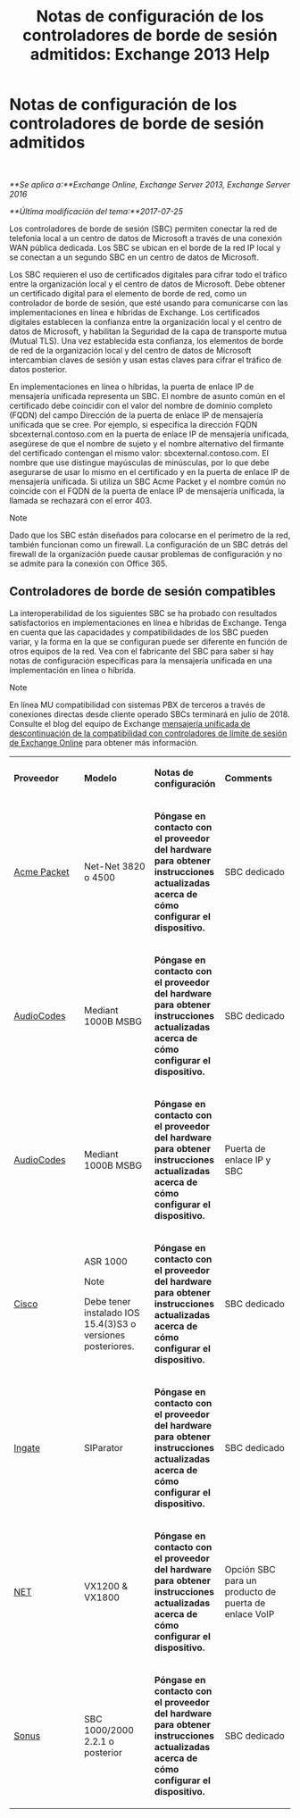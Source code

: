 ﻿---
title: 'Notas de configuración de los controladores de borde de sesión admitidos: Exchange 2013 Help'
TOCTitle: Notas de configuración de los controladores de borde de sesión admitidos
ms:assetid: d161f94a-a243-4294-93b3-2bf1dc17b59f
ms:mtpsurl: https://technet.microsoft.com/es-es/library/JJ673565(v=EXCHG.150)
ms:contentKeyID: 50556889
ms.date: 05/22/2018
mtps_version: v=EXCHG.150
ms.translationtype: MT
---

# Notas de configuración de los controladores de borde de sesión admitidos

 

_**Se aplica a:**Exchange Online, Exchange Server 2013, Exchange Server 2016_

_**Última modificación del tema:**2017-07-25_

Los controladores de borde de sesión (SBC) permiten conectar la red de telefonía local a un centro de datos de Microsoft a través de una conexión WAN pública dedicada. Los SBC se ubican en el borde de la red IP local y se conectan a un segundo SBC en un centro de datos de Microsoft.

Los SBC requieren el uso de certificados digitales para cifrar todo el tráfico entre la organización local y el centro de datos de Microsoft. Debe obtener un certificado digital para el elemento de borde de red, como un controlador de borde de sesión, que esté usando para comunicarse con las implementaciones en línea e híbridas de Exchange. Los certificados digitales establecen la confianza entre la organización local y el centro de datos de Microsoft, y habilitan la Seguridad de la capa de transporte mutua (Mutual TLS). Una vez establecida esta confianza, los elementos de borde de red de la organización local y del centro de datos de Microsoft intercambian claves de sesión y usan estas claves para cifrar el tráfico de datos posterior.

En implementaciones en línea o híbridas, la puerta de enlace IP de mensajería unificada representa un SBC. El nombre de asunto común en el certificado debe coincidir con el valor del nombre de dominio completo (FQDN) del campo Dirección de la puerta de enlace IP de mensajería unificada que se cree. Por ejemplo, si especifica la dirección FQDN sbcexternal.contoso.com en la puerta de enlace IP de mensajería unificada, asegúrese de que el nombre de sujeto y el nombre alternativo del firmante del certificado contengan el mismo valor: sbcexternal.contoso.com. El nombre que use distingue mayúsculas de minúsculas, por lo que debe asegurarse de usar lo mismo en el certificado y en la puerta de enlace IP de mensajería unificada. Si utiliza un SBC Acme Packet y el nombre común no coincide con el FQDN de la puerta de enlace IP de mensajería unificada, la llamada se rechazará con el error 403.


> [!NOTE]
> Dado que los SBC están diseñados para colocarse en el perímetro de la red, también funcionan como un firewall. La configuración de un SBC detrás del firewall de la organización puede causar problemas de configuración y no se admite para la conexión con Office 365.



## Controladores de borde de sesión compatibles

La interoperabilidad de los siguientes SBC se ha probado con resultados satisfactorios en implementaciones en línea e híbridas de Exchange. Tenga en cuenta que las capacidades y compatibilidades de los SBC pueden variar, y la forma en la que se configuran puede ser diferente en función de otros equipos de la red. Vea con el fabricante del SBC para saber si hay notas de configuración específicas para la mensajería unificada en una implementación en línea o híbrida.


> [!NOTE]
> En línea MU compatibilidad con sistemas PBX de terceros a través de conexiones directas desde cliente operado SBCs terminará en julio de 2018. Consulte el blog del equipo de Exchange <A href="https://blogs.technet.microsoft.com/exchange/2017/07/18/discontinuation-of-support-for-session-border-controllers-in-exchange-online-unified-messaging/">mensajería unificada de descontinuación de la compatibilidad con controladores de límite de sesión de Exchange Online</A> para obtener más información.




<table>
<colgroup>
<col style="width: 25%" />
<col style="width: 25%" />
<col style="width: 25%" />
<col style="width: 25%" />
</colgroup>
<tbody>
<tr class="odd">
<td><p><strong>Proveedor</strong></p></td>
<td><p><strong>Modelo</strong></p></td>
<td><p><strong>Notas de configuración</strong></p></td>
<td><p><strong>Comments</strong></p></td>
</tr>
<tr class="even">
<td><p><a href="http://www.acmepacket.com">Acme Packet</a></p></td>
<td><p>Net-Net 3820 o 4500</p></td>
<td><p><strong>Póngase en contacto con el proveedor del hardware para obtener instrucciones actualizadas acerca de cómo configurar el dispositivo.</strong></p></td>
<td><p>SBC dedicado</p></td>
</tr>
<tr class="odd">
<td><p><a href="https://www.audiocodes.com">AudioCodes</a></p></td>
<td><p>Mediant 1000B MSBG</p></td>
<td><p><strong>Póngase en contacto con el proveedor del hardware para obtener instrucciones actualizadas acerca de cómo configurar el dispositivo.</strong></p></td>
<td><p>SBC dedicado</p></td>
</tr>
<tr class="even">
<td><p><a href="https://www.audiocodes.com">AudioCodes</a></p></td>
<td><p>Mediant 1000B MSBG</p></td>
<td><p><strong>Póngase en contacto con el proveedor del hardware para obtener instrucciones actualizadas acerca de cómo configurar el dispositivo.</strong></p></td>
<td><p>Puerta de enlace IP y SBC</p></td>
</tr>
<tr class="odd">
<td><p><a href="https://www.cisco.com/c/dam/en/us/solutions/collateral/enterprise-networks/unified-access/cube-asr-release-10-0.pdf">Cisco</a></p></td>
<td><p>ASR 1000</p>

> [!NOTE]
> Debe tener instalado IOS 15.4(3)S3 o versiones posteriores.


</td>
<td><p><strong>Póngase en contacto con el proveedor del hardware para obtener instrucciones actualizadas acerca de cómo configurar el dispositivo.</strong></p></td>
<td><p>SBC dedicado</p></td>
</tr>
<tr class="even">
<td><p><a href="https://www.ingate.com/">Ingate</a></p></td>
<td><p>SIParator</p></td>
<td><p><strong>Póngase en contacto con el proveedor del hardware para obtener instrucciones actualizadas acerca de cómo configurar el dispositivo.</strong></p></td>
<td><p>SBC dedicado</p></td>
</tr>
<tr class="odd">
<td><p><a href="http://www.net.com">NET</a></p></td>
<td><p>VX1200 &amp; VX1800</p></td>
<td><p><strong>Póngase en contacto con el proveedor del hardware para obtener instrucciones actualizadas acerca de cómo configurar el dispositivo.</strong></p></td>
<td><p>Opción SBC para un producto de puerta de enlace VoIP</p></td>
</tr>
<tr class="even">
<td><p><a href="http://www.sonus.net/">Sonus</a></p></td>
<td><p>SBC 1000/2000 2.2.1 o posterior</p></td>
<td><p><strong>Póngase en contacto con el proveedor del hardware para obtener instrucciones actualizadas acerca de cómo configurar el dispositivo.</strong></p></td>
<td><p>SBC dedicado</p></td>
</tr>
</tbody>
</table>

